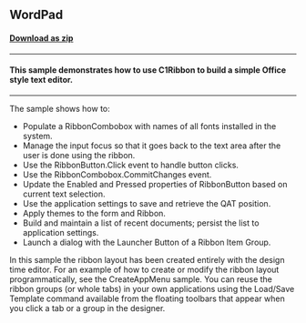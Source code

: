 ## WordPad
#### [Download as zip](https://minhaskamal.github.io/DownGit/#/home?url=https://github.com/GrapeCity/ComponentOne-WinForms-Samples/tree/master/Core\Ribbon\CS\WordPad)
____
#### This sample demonstrates how to use C1Ribbon to build a simple Office style text editor.
____
The sample shows how to:
 - Populate a RibbonCombobox with names of all fonts installed in the system.
 - Manage the input focus so that it goes back to the text area after the user is done using the ribbon.
 - Use the RibbonButton.Click event to handle button clicks.
 - Use the RibbonCombobox.CommitChanges event.
 - Update the Enabled and Pressed properties of RibbonButton based on current text selection.
 - Use the application settings to save and retrieve the QAT position.
 - Apply themes to the form and Ribbon.
 - Build and maintain a list of recent documents; persist the list to application settings.
 - Launch a dialog with the Launcher Button of a Ribbon Item Group.

In this sample the ribbon layout has been created entirely with the design time editor. For an example of how to create or modify the ribbon layout programmatically, see the CreateAppMenu sample. You can reuse the ribbon groups (or whole tabs) in your own applications using the Load/Save Template command available from the floating toolbars that appear when you click a tab or a group in the designer.